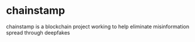 # chainstamp
chainstamp is a blockchain project working to help eliminate misinformation spread through deepfakes
